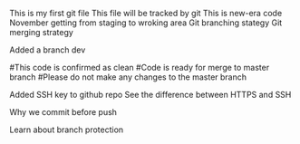 This is my first git file
This file will be tracked by git
This is new-era code
November
getting from staging to wroking area
Git branching stategy
Git merging strategy



Added a branch dev

#This code is confirmed as clean
#Code is ready for merge to master branch
#Please do not make any changes to the master branch

Added SSH key to github repo
See the difference between HTTPS and SSH

Why we commit before push

Learn about branch protection
